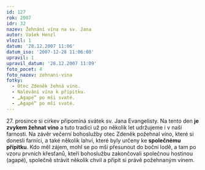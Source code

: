 ```yaml
---
id: 127
rok: 2007
idr: 32
nazev: Žehnání vína na sv. Jana
autor: Vašek Henzl
vlozil: 1
datum: '28.12.2007 11:06'
datum_iso: '2007-12-28 11:06:08'
upravil: 1
upravil_datum: '28.12.2007 11:09'
foto_pocet: 4
foto_nazev: zehnani-vina
fotky:
  - Otec Zdeněk žehná víno.
  - Nalévání vína k přípitku.
  - „Agapé“ po mši svaté.
  - „Agapé“ po mši svaté.
---
```

<!-- Generated by XStandard version 2.0.0.0 on 2007-12-28T11:09:37 -->

<p>27. prosince si církev připomíná svátek sv. Jana Evangelisty. Na tento den <strong>je zvykem žehnat víno</strong> a tuto tradici už po několik let udržujeme i v naší farnosti. Na závěr večerní bohoslužby otec Zdeněk požehnal víno, které si donesli farníci, a také několik lahví, které byly určeny ke <strong>společnému přípitku</strong>. Kdo měl zájem, mohl se po mši přesunout do boční lodě, a tam po vzoru prvních křesťanů, kteří bohoslužbu zakončovali společnou hostinou (agapé), společně strávit několik chvil a připít si právě požehnaným vínem.</p>
